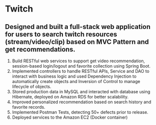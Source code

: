# Twitch
## Designed and built a full-stack web application for users to search twitch resources (stream/video/clip) based on MVC Pattern and get recommendations.
1. Build RESTful web services to support get video recommendation, session-based login/logout and favorite collection using Spring Boot.
2. Implemented controllers to handle RESTful APIs, Service and DAO to interact with business logic and used Dependency Injection to automatically create objects and Inversion of Control to manage lifecycle of objects.
3. Stored production data in MySQL and interacted with database using Hibernate, deployed on Amazon RDS for better scalability.
4. Improved personalized recommendation based on search history and favorite records.
5. Implemented Postman Tests, detecting 50+ defects prior to release.
6. Deployed services to the Amazon EC2 (Docker container)
